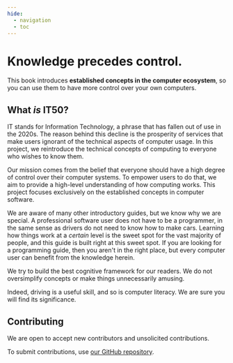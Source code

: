 ```yaml
---
hide:
  - navigation
  - toc
---
```


# Knowledge precedes control.

This book introduces **established concepts in the computer ecosystem**, so you can use them to have more control over your own computers.

## What *is* IT50?

IT stands for Information Technology, a phrase that has fallen out of use in the 2020s. The reason behind this decline is the prosperity of services that make users ignorant of the technical aspects of computer usage. In this project, we reintroduce the technical concepts of computing to everyone who wishes to know them.

Our mission comes from the belief that everyone should have a high degree of control over their computer systems. To empower users to do that, we aim to provide a high-level understanding of how computing works. This project focuses exclusively on the established concepts in computer software.

We are aware of many other introductory guides, but we know why we are special. A professional software user does not have to be a programmer, in the same sense as drivers do not need to know how to make cars. Learning how things work at a *certain* level is the sweet spot for the vast majority of people, and this guide is built right at this sweet spot. If you are looking for a programming guide, then you aren't in the right place, but every computer user can benefit from the knowledge herein.

We try to build the best cognitive framework for our readers. We do not oversimplify concepts or make things unnecessarily amusing.

Indeed, driving is a useful skill, and so is computer literacy. We are sure you will find its significance.

## Contributing

We are open to accept new contributors and unsolicited contributions.

To submit contributions, use [our GitHub repository](https://github.com/IT50/book).
